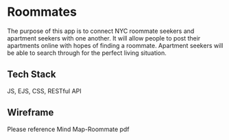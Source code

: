 # Roommates

The purpose of this app is to connect NYC roommate seekers and apartment seekers with one another. It will allow people to post their apartments online with hopes of finding a roommate. Apartment seekers will be able to search through for the perfect living situation.

## Tech Stack

JS, EJS, CSS, RESTful API

## Wireframe

Please reference Mind Map-Roommate pdf

##
